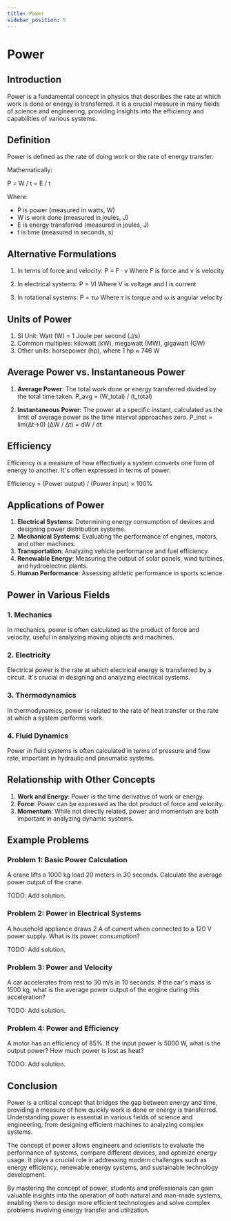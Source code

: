 ```yaml
---
title: Power
sidebar_position: 5
---
```

# Power

## Introduction

Power is a fundamental concept in physics that describes the rate at which work is done or energy is transferred. It is a crucial measure in many fields of science and engineering, providing insights into the efficiency and capabilities of various systems.

## Definition

Power is defined as the rate of doing work or the rate of energy transfer.

Mathematically:

P = W / t = E / t

Where:
- P is power (measured in watts, W)
- W is work done (measured in joules, J)
- E is energy transferred (measured in joules, J)
- t is time (measured in seconds, s)

## Alternative Formulations

1. In terms of force and velocity:
   P = F · v
   Where F is force and v is velocity

2. In electrical systems:
   P = VI
   Where V is voltage and I is current

3. In rotational systems:
   P = τω
   Where τ is torque and ω is angular velocity

## Units of Power

1. SI Unit: Watt (W) = 1 Joule per second (J/s)
2. Common multiples: kilowatt (kW), megawatt (MW), gigawatt (GW)
3. Other units: horsepower (hp), where 1 hp ≈ 746 W

## Average Power vs. Instantaneous Power

1. **Average Power**: The total work done or energy transferred divided by the total time taken.
   P_avg = (W_total) / (t_total)

2. **Instantaneous Power**: The power at a specific instant, calculated as the limit of average power as the time interval approaches zero.
   P_inst = lim(Δt→0) (ΔW / Δt) = dW / dt

## Efficiency

Efficiency is a measure of how effectively a system converts one form of energy to another. It's often expressed in terms of power:

Efficiency = (Power output) / (Power input) × 100%

## Applications of Power

1. **Electrical Systems**: Determining energy consumption of devices and designing power distribution systems.
2. **Mechanical Systems**: Evaluating the performance of engines, motors, and other machines.
3. **Transportation**: Analyzing vehicle performance and fuel efficiency.
4. **Renewable Energy**: Measuring the output of solar panels, wind turbines, and hydroelectric plants.
5. **Human Performance**: Assessing athletic performance in sports science.

## Power in Various Fields

### 1. Mechanics
In mechanics, power is often calculated as the product of force and velocity, useful in analyzing moving objects and machines.

### 2. Electricity
Electrical power is the rate at which electrical energy is transferred by a circuit. It's crucial in designing and analyzing electrical systems.

### 3. Thermodynamics
In thermodynamics, power is related to the rate of heat transfer or the rate at which a system performs work.

### 4. Fluid Dynamics
Power in fluid systems is often calculated in terms of pressure and flow rate, important in hydraulic and pneumatic systems.

## Relationship with Other Concepts

1. **Work and Energy**: Power is the time derivative of work or energy.
2. **Force**: Power can be expressed as the dot product of force and velocity.
3. **Momentum**: While not directly related, power and momentum are both important in analyzing dynamic systems.

## Example Problems

### Problem 1: Basic Power Calculation
A crane lifts a 1000 kg load 20 meters in 30 seconds. Calculate the average power output of the crane.

TODO: Add solution.

### Problem 2: Power in Electrical Systems
A household appliance draws 2 A of current when connected to a 120 V power supply. What is its power consumption?

TODO: Add solution.

### Problem 3: Power and Velocity
A car accelerates from rest to 30 m/s in 10 seconds. If the car's mass is 1500 kg, what is the average power output of the engine during this acceleration?

TODO: Add solution.

### Problem 4: Power and Efficiency
A motor has an efficiency of 85%. If the input power is 5000 W, what is the output power? How much power is lost as heat?

TODO: Add solution.

## Conclusion

Power is a critical concept that bridges the gap between energy and time, providing a measure of how quickly work is done or energy is transferred. Understanding power is essential in various fields of science and engineering, from designing efficient machines to analyzing complex systems.

The concept of power allows engineers and scientists to evaluate the performance of systems, compare different devices, and optimize energy usage. It plays a crucial role in addressing modern challenges such as energy efficiency, renewable energy systems, and sustainable technology development.

By mastering the concept of power, students and professionals can gain valuable insights into the operation of both natural and man-made systems, enabling them to design more efficient technologies and solve complex problems involving energy transfer and utilization.